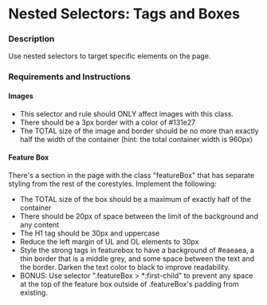 # Nested Selectors: Tags and Boxes

### Description

Use nested selectors to target specific elements on the page.


### Requirements and Instructions

#### Images

* This selector and rule should ONLY affect images with this class.
* There should be a 3px border with a color of #131e27
* The TOTAL size of the image and border should be no more than exactly half the width of the container (hint: the total container width is 960px)

#### Feature Box

There's a section in the page with the class "featureBox" that has separate styling from the rest of the corestyles.  Implement the following:
* The TOTAL size of the box should be a maximum of exactly half of the container
* There should be 20px of space between the limit of the background and any content
* The H1 tag should be 30px and uppercase
* Reduce the left margin of UL and OL elements to 30px
* Style the strong tags in featurebox to have a background of #eaeaea, a thin border that is a middle grey, and some space between the text and the border.  Darken the text color to black to improve readability.
* BONUS: Use selector ".featureBox > *:first-child" to prevent any space at the top of the feature box outside of .featureBox's padding from existing.